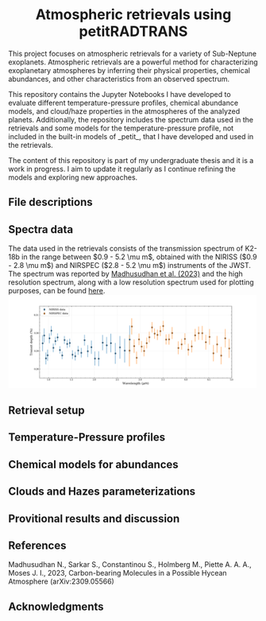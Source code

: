 <h1 align="center">Atmospheric retrievals using petitRADTRANS</h1>

<p>This project focuses on atmospheric retrievals for a variety of Sub-Neptune exoplanets. Atmospheric retrievals are a powerful method for characterizing exoplanetary atmospheres by inferring their physical properties, chemical abundances, and other characteristics from an observed spectrum.</p>

<p>This repository contains the Jupyter Notebooks I have developed to evaluate different temperature-pressure profiles, chemical abundance models, and cloud/haze properties in the atmospheres of the analyzed planets. Additionally, the repository includes the spectrum data used in the retrievals and some models for the temperature-pressure profile, not included in the built-in models of _petit_, that I have developed and used in the retrievals.</p>

<p>The content of this repository is part of my undergraduate thesis and it is a work in progress. I aim to update it regularly as I continue refining the models and exploring new approaches.</p>

<h2> File descriptions</h2>

<h2>Spectra data</h2>
The data used in the retrievals consists of the transmission spectrum of K2-18b in the range between $0.9 - 5.2 \mu m$, obtained with the NIRISS ($0.9 - 2.8 \mu m$) and NIRSPEC ($2.8 - 5.2 \mu m$) instruments of the JWST. 
The spectrum was reported by <a href="#madhu2023">Madhusudhan et al. (2023)</a> and the high resolution spectrum, along with a low resolution spectrum used for plotting purposes, can be found <a href="https://osf.io/36djh/">here</a>.

<img src="./figures/low_res_spectra.png" alt="K2-18b spectrum" width="500">

<h2>Retrieval setup</h2>

<h2>Temperature-Pressure profiles</h2>

<h2>Chemical models for abundances</h2>

<h2>Clouds and Hazes parameterizations</h2>

<h2>Provitional results and discussion</h2>

<h2>References</h2>
<span id="madhu2023">Madhusudhan N., Sarkar S., Constantinou S., Holmberg M., Piette A. A. A.,
Moses J. I., 2023, Carbon-bearing Molecules in a Possible Hycean Atmosphere (arXiv:2309.05566)</span>
<h2>Acknowledgments</h2>